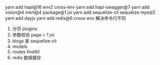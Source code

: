 yarn add hapi@16 env2 cross-env
yarn add hapi-swagger@7
yarn add vision@4 inert@4 package@1 joi
yarn add sequelize-cli sequelize mysql2
yarn add dayjs
yarn add redis@6
cross-env 解决命令行不同

1. 分页 plugins
2. 参数校验 page = 1  joi
3. blogs 表 sequelize-cli
4. models
5. routes findAll
6. redis 数据缓存
